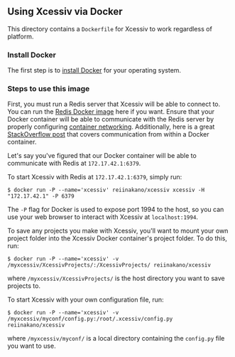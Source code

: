 ## Using Xcessiv via Docker

This directory contains a `Dockerfile` for Xcessiv to work regardless of platform.

### Install Docker

The first step is to [install Docker](https://docs.docker.com/installation/) for your operating system.

### Steps to use this image

First, you must run a Redis server that Xcessiv will be able to connect to. You can run the [Redis Docker image](https://hub.docker.com/_/redis/) here if you want. Ensure that your Docker container will be able to communicate with the Redis server by properly configuring [container networking](https://docs.docker.com/engine/userguide/networking/). Additionally, here is a great [StackOverflow post](https://stackoverflow.com/questions/24319662/from-inside-of-a-docker-container-how-do-i-connect-to-the-localhost-of-the-mach) that covers communication from within a Docker container.

Let's say you've figured that our Docker container will be able to communicate with Redis at `172.17.42.1:6379`.

To start Xcessiv with Redis at `172.17.42.1:6379`, simply run:

`$ docker run -P --name='xcessiv' reiinakano/xcessiv xcessiv -H "172.17.42.1" -P 6379`

The `-P` flag for Docker is used to expose port 1994 to the host, so you can use your web browser to interact with Xcessiv at `localhost:1994`.

To save any projects you make with Xcessiv, you'll want to mount your own project folder into the Xcessiv Docker container's project folder. To do this, run:

`$ docker run -P --name='xcessiv' -v /myxcessiv/XcessivProjects/:/XcessivProjects/ reiinakano/xcessiv`

where `/myxcessiv/XcessivProjects/` is the host directory you want to save projects to.

To start Xcessiv with your own configuration file, run:

`$ docker run -P --name='xcessiv' -v /myxcessiv/myconf/config.py:/root/.xcessiv/config.py reiinakano/xcessiv`

where `/myxcessiv/myconf/` is a local directory containing the `config.py` file you want to use.
